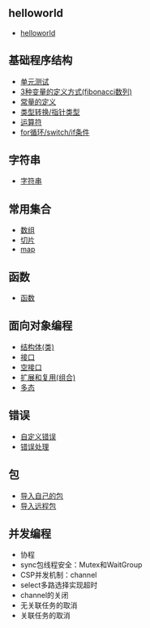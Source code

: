 ## helloworld
* [helloworld](https://github.com/sinkhaha/goBasicLearning/tree/master/go_helloworld)
## 基础程序结构
* [单元测试](https://github.com/sinkhaha/goBasicLearning/blob/master/go_learning/basics/test/first_test.go)
* [3种变量的定义方式(fibonacci数列)](https://github.com/sinkhaha/goBasicLearning/blob/master/go_learning/basics/fib/fib_test.go)
* [常量的定义](https://github.com/sinkhaha/goBasicLearning/blob/master/go_learning/basics/const/const_test.go)
* [类型转换/指针类型](https://github.com/sinkhaha/goBasicLearning/blob/master/go_learning/basics/type/type_test.go)
* [运算符](https://github.com/sinkhaha/goBasicLearning/blob/master/go_learning/basics/operator/operator_test.go)
* [for循环/switch/if条件](https://github.com/sinkhaha/goBasicLearning/blob/master/go_learning/basics/loop/loop_test.go)
## 字符串
* [字符串](https://github.com/sinkhaha/goBasicLearning/blob/master/go_learning/string-test/string/string_test.go)
## 常用集合
* [数组](https://github.com/sinkhaha/goBasicLearning/blob/master/go_learning/collection/array/array_test.go)
* [切片](https://github.com/sinkhaha/goBasicLearning/blob/master/go_learning/collection/slice/slice_test.go)
* [map](https://github.com/sinkhaha/goBasicLearning/tree/master/go_learning/collection/map)
## 函数
* [函数](https://github.com/sinkhaha/goBasicLearning/blob/master/go_learning/func/func_test.go)
## 面向对象编程
* [结构体(类)](https://github.com/sinkhaha/goBasicLearning/blob/master/go_learning/object-program/encapsulation/encap_test.go)
* [接口](https://github.com/sinkhaha/goBasicLearning/blob/master/go_learning/object-program/interface/interface_test.go)
* [空接口](https://github.com/sinkhaha/goBasicLearning/blob/master/go_learning/object-program/empty_interface/empty_interface_test.go)
* [扩展和复用(组合)](https://github.com/sinkhaha/goBasicLearning/blob/master/go_learning/object-program/extendsion/extendsion_test.go)
* [多态](https://github.com/sinkhaha/goBasicLearning/blob/master/go_learning/object-program/duotai/duotai_test.go)

## 错误
* [自定义错误](https://github.com/sinkhaha/goBasicLearning/blob/master/go_learning/error-handle/err/err_test.go)
* [错误处理](https://github.com/sinkhaha/goBasicLearning/blob/master/go_learning/error-handle/errhandle/errhandle_test.go)

## 包
* [导入自己的包](https://github.com/sinkhaha/goBasicLearning/blob/master/go_learning/package-kno/get_my_package/package_test.go)
* [导入远程包](https://github.com/sinkhaha/goBasicLearning/blob/master/go_learning/package-kno/remote_package/remote_package_test.go)

## 并发编程
* 协程
* sync包线程安全：Mutex和WaitGroup
* CSP并发机制：channel
* select多路选择实现超时
* channel的关闭
* 无关联任务的取消
* 关联任务的取消
